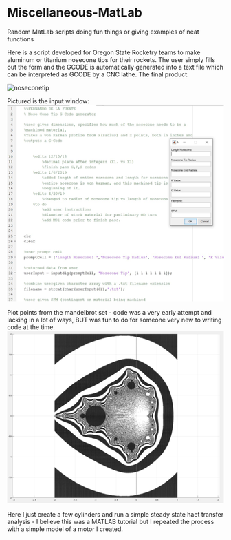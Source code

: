 # Miscellaneous-MatLab
Random MatLab scripts doing fun things or giving examples of neat functions

Here is a script developed for Oregon State Rocketry teams to make aluminum or titanium nosecone tips for their rockets.
The user simply fills out the form and the GCODE is automatically generated into a text file which can be interpreted as GCODE by a CNC lathe.
The final product:

![noseconetip](https://github.com/delafern/Miscellaneous-MatLab/blob/master/nosecone.gif)

Pictured is the input window:
![input](https://github.com/delafern/Miscellaneous-MatLab/blob/master/screencap2.JPG)



Plot points from the mandelbrot set - code was a very early attempt and lacking in a lot of ways, BUT was fun to do for someone very new to writing code at the time.
![mbrot](https://github.com/delafern/Miscellaneous-MatLab/blob/master/screencap1.JPG)

Here I just create a few cylinders and run a simple steady state haet transfer analysis - I believe this was a MATLAB tutorial but I repeated the process with a simple model of a motor I created.
